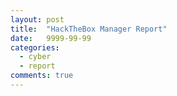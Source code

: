 ```yaml
---
layout: post
title:  "HackTheBox Manager Report"
date:   9999-99-99
categories:
  - cyber
  - report
comments: true
---
```

